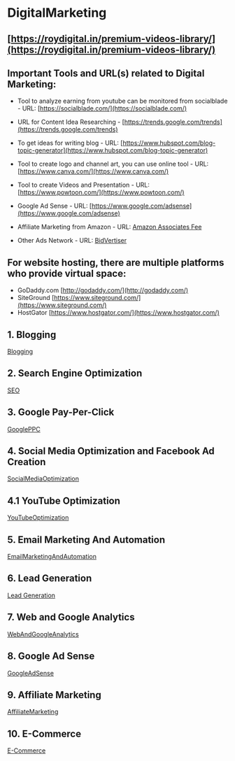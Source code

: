 # DigitalMarketing


## [https://roydigital.in/premium-videos-library/](https://roydigital.in/premium-videos-library/)

## Important Tools and URL(s) related to Digital Marketing:
  - Tool to analyze earning from youtube can be monitored from socialblade - URL: [https://socialblade.com/](https://socialblade.com/)  
  - URL for Content Idea Researching - [https://trends.google.com/trends](https://trends.google.com/trends)  
  - To get ideas for writing blog - URL: [https://www.hubspot.com/blog-topic-generator](https://www.hubspot.com/blog-topic-generator)  
  - Tool to create logo and channel art, you can use online tool - URL: [https://www.canva.com/](https://www.canva.com/)  
  - Tool to create Videos and Presentation - URL: [https://www.powtoon.com/](https://www.powtoon.com/)  

  - Google Ad Sense - URL: [https://www.google.com/adsense](https://www.google.com/adsense)  
  - Affiliate Marketing from Amazon - URL: [Amazon Associates Fee](https://affiliate-program.amazon.in/help/operating/schedule)  
  - Other Ads Network - URL: [BidVertiser](https://www.bidvertiser.com/)  

## For website hosting, there are multiple platforms who provide virtual space:  
- GoDaddy.com [http://godaddy.com/](http://godaddy.com/)  
- SiteGround [https://www.siteground.com/](https://www.siteground.com/)  
- HostGator [https://www.hostgator.com/](https://www.hostgator.com/)  

## 1. Blogging  
[Blogging](1_Blogging.md)  

## 2. Search Engine Optimization  
[SEO](2_SEO.md)  

## 3. Google Pay-Per-Click  
[GooglePPC](3_GooglePPC.md)  

## 4. Social Media Optimization and Facebook Ad Creation  
[SocialMediaOptimization](4_SocialMediaOptimization.md)  

## 4.1 YouTube Optimization
[YouTubeOptimization](4.1_YouTubeOptimization.md)

## 5. Email Marketing And Automation  
[EmailMarketingAndAutomation](5_EmailMarketingAndAutomation.md)  

## 6. Lead Generation  
[Lead Generation](6_LeadGeneration.md)  

## 7. Web and Google Analytics  
[WebAndGoogleAnalytics](7_WebAndGoogleAnalytics.md)  

## 8. Google Ad Sense  
[GoogleAdSense](8_GoogleAdSense.md)  

## 9. Affiliate Marketing  
[AffiliateMarketing](9_AffiliateMarketing.md)  

## 10. E-Commerce  
[E-Commerce](10_E-Commerce.md)  
